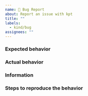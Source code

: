 ```yaml
---
name: 🐞 Bug Report
about: Report an issue with kpt
title: ""
labels:
  - kind/bug
assignees: ""
---
```


### Expected behavior

### Actual behavior

### Information

<!-- Please include any additional information related to your issue -->
<!-- EX: Operating System -->

### Steps to reproduce the behavior